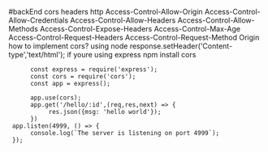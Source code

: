 #backEnd 
cors headers http
     Access-Control-Allow-Origin
     Access-Control-Allow-Credentials
     Access-Control-Allow-Headers
     Access-Control-Allow-Methods
     Access-Control-Expose-Headers
     Access-Control-Max-Age
     Access-Control-Request-Headers
     Access-Control-Request-Method
     Origin
how to implement cors?
     using node 
          response.setHeader('Content-type','text/html');
     if youre using express
          npm install cors

          const express = require('express');
          const cors = require('cors');
          const app = express();

          app.use(cors);
          app.get('/hello/:id',(req,res,next) => {
               res.json({msg: 'hello world'});
          })
     app.listen(4999, () => {
          console.log(`The server is listening on port 4999`);
     });

